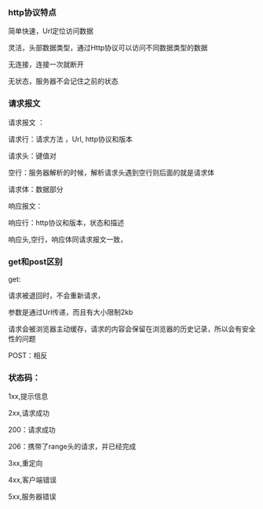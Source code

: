 ### http协议特点

简单快速，Url定位访问数据

灵活，头部数据类型，通过Http协议可以访问不同数据类型的数据

无连接，连接一次就断开

无状态，服务器不会记住之前的状态



### 请求报文

请求报文 ：

请求行：请求方法 ，Url, http协议和版本

请求头：键值对

空行：服务器解析的时候，解析请求头遇到空行则后面的就是请求体

请求体：数据部分



响应报文：

响应行：http协议和版本，状态和描述

响应头,空行，响应体同请求报文一致，



### get和post区别

get:

请求被退回时，不会重新请求，

参数是通过Url传递，而且有大小限制2kb

请求会被浏览器主动缓存，请求的内容会保留在浏览器的历史记录，所以会有安全性的问题

POST：相反



### 状态码：

1xx,提示信息

2xx,请求成功

200：请求成功

206：携带了range头的请求，并已经完成

3xx,重定向

4xx,客户端错误

5xx,服务器错误





